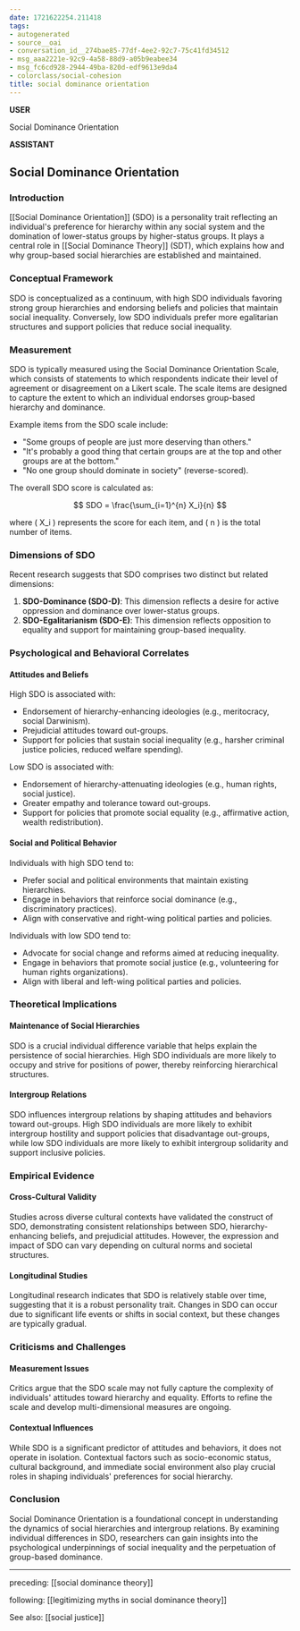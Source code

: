 ```yaml
---
date: 1721622254.211418
tags:
- autogenerated
- source__oai
- conversation_id__274bae85-77df-4ee2-92c7-75c41fd34512
- msg_aaa2221e-92c9-4a58-88d9-a05b9eabee34
- msg_fc6cd928-2944-49ba-820d-edf9613e9da4
- colorclass/social-cohesion
title: social dominance orientation
---
```


**USER**

Social Dominance Orientation


**ASSISTANT**

## Social Dominance Orientation

### Introduction

[[Social Dominance Orientation]] (SDO) is a personality trait reflecting an individual's preference for hierarchy within any social system and the domination of lower-status groups by higher-status groups. It plays a central role in [[Social Dominance Theory]] (SDT), which explains how and why group-based social hierarchies are established and maintained.

### Conceptual Framework

SDO is conceptualized as a continuum, with high SDO individuals favoring strong group hierarchies and endorsing beliefs and policies that maintain social inequality. Conversely, low SDO individuals prefer more egalitarian structures and support policies that reduce social inequality.

### Measurement

SDO is typically measured using the Social Dominance Orientation Scale, which consists of statements to which respondents indicate their level of agreement or disagreement on a Likert scale. The scale items are designed to capture the extent to which an individual endorses group-based hierarchy and dominance.

Example items from the SDO scale include:
- "Some groups of people are just more deserving than others."
- "It's probably a good thing that certain groups are at the top and other groups are at the bottom."
- "No one group should dominate in society" (reverse-scored).

The overall SDO score is calculated as:

$$
SDO = \frac{\sum_{i=1}^{n} X_i}{n}
$$

where \( X_i \) represents the score for each item, and \( n \) is the total number of items.

### Dimensions of SDO

Recent research suggests that SDO comprises two distinct but related dimensions:
1. **SDO-Dominance (SDO-D)**: This dimension reflects a desire for active oppression and dominance over lower-status groups.
2. **SDO-Egalitarianism (SDO-E)**: This dimension reflects opposition to equality and support for maintaining group-based inequality.

### Psychological and Behavioral Correlates

#### Attitudes and Beliefs

High SDO is associated with:
- Endorsement of hierarchy-enhancing ideologies (e.g., meritocracy, social Darwinism).
- Prejudicial attitudes toward out-groups.
- Support for policies that sustain social inequality (e.g., harsher criminal justice policies, reduced welfare spending).

Low SDO is associated with:
- Endorsement of hierarchy-attenuating ideologies (e.g., human rights, social justice).
- Greater empathy and tolerance toward out-groups.
- Support for policies that promote social equality (e.g., affirmative action, wealth redistribution).

#### Social and Political Behavior

Individuals with high SDO tend to:
- Prefer social and political environments that maintain existing hierarchies.
- Engage in behaviors that reinforce social dominance (e.g., discriminatory practices).
- Align with conservative and right-wing political parties and policies.

Individuals with low SDO tend to:
- Advocate for social change and reforms aimed at reducing inequality.
- Engage in behaviors that promote social justice (e.g., volunteering for human rights organizations).
- Align with liberal and left-wing political parties and policies.

### Theoretical Implications

#### Maintenance of Social Hierarchies

SDO is a crucial individual difference variable that helps explain the persistence of social hierarchies. High SDO individuals are more likely to occupy and strive for positions of power, thereby reinforcing hierarchical structures.

#### Intergroup Relations

SDO influences intergroup relations by shaping attitudes and behaviors toward out-groups. High SDO individuals are more likely to exhibit intergroup hostility and support policies that disadvantage out-groups, while low SDO individuals are more likely to exhibit intergroup solidarity and support inclusive policies.

### Empirical Evidence

#### Cross-Cultural Validity

Studies across diverse cultural contexts have validated the construct of SDO, demonstrating consistent relationships between SDO, hierarchy-enhancing beliefs, and prejudicial attitudes. However, the expression and impact of SDO can vary depending on cultural norms and societal structures.

#### Longitudinal Studies

Longitudinal research indicates that SDO is relatively stable over time, suggesting that it is a robust personality trait. Changes in SDO can occur due to significant life events or shifts in social context, but these changes are typically gradual.

### Criticisms and Challenges

#### Measurement Issues

Critics argue that the SDO scale may not fully capture the complexity of individuals' attitudes toward hierarchy and equality. Efforts to refine the scale and develop multi-dimensional measures are ongoing.

#### Contextual Influences

While SDO is a significant predictor of attitudes and behaviors, it does not operate in isolation. Contextual factors such as socio-economic status, cultural background, and immediate social environment also play crucial roles in shaping individuals' preferences for social hierarchy.

### Conclusion

Social Dominance Orientation is a foundational concept in understanding the dynamics of social hierarchies and intergroup relations. By examining individual differences in SDO, researchers can gain insights into the psychological underpinnings of social inequality and the perpetuation of group-based dominance.


---

preceding: [[social dominance theory]]  


following: [[legitimizing myths in social dominance theory]]

See also: [[social justice]]